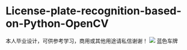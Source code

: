 # License-plate-recognition-based-on-Python-OpenCV
本人毕业设计，可供参考学习，商用或其他用途请私信谢谢！
![]([./display/blue.png](https://jsd.cdn.zzko.cn/gh/Letget/License-plate-recognition-based-on-Python-OpenCV@master/display/blue.jpg))
蓝色车牌
